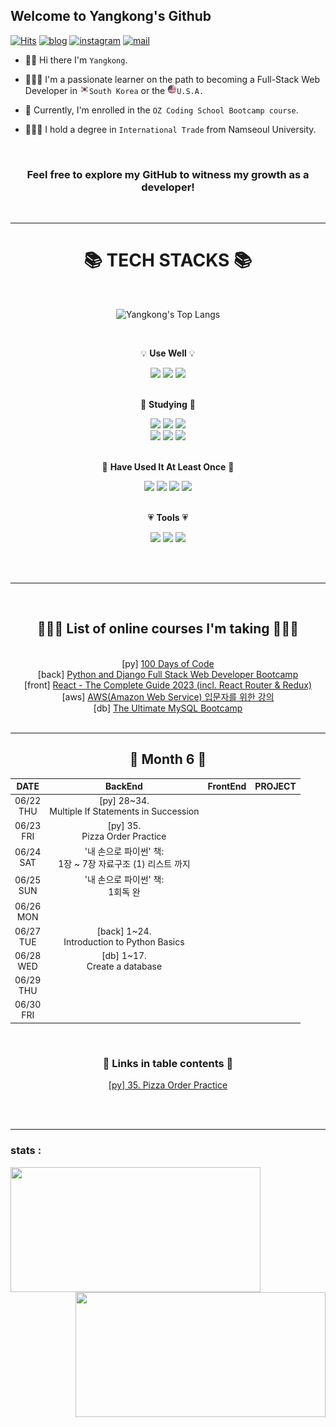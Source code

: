 ## Welcome to Yangkong's Github

[![Hits](https://hits.seeyoufarm.com/api/count/incr/badge.svg?url=https%3A%2F%2Fgithub.com%2FDEV-YangKong&count_bg=%23ef476f&title_bg=%23555555&icon=github.svg&icon_color=%23ef476f&title=hits&edge_flat=false)](https://hits.seeyoufarm.com)
[![blog](https://img.shields.io/badge/Yangkong's_Blog-ffd166?style=flat&logo=tistory&logoColor=white)](https://dev-yangkong.tistory.com/)
[![instagram](https://img.shields.io/badge/Yangkong's_instagram-06d6a0?style=flat&logo=Instagram&logoColor=white)](https://www.instagram.com/dev_yangkong/)
[![mail](https://img.shields.io/badge/dev.yangkong@gmail.com-118ab2?style=flat&logo=Gmail&logoColor=white)](mailto:dev.yangkong@gmail.com)

- 👋🏻 Hi there I'm `Yangkong`.

- 👩🏻‍💻 I'm a passionate learner on the path to becoming a Full-Stack Web Developer in <img src="south-korea.png" width=15px height=15px>`South Korea` or the <img src="USA.png" width=15px height=15px>`U.S.A.`

- 📖 Currently, I'm enrolled in the `OZ Coding School Bootcamp course`.

- 👩🏻‍🎓 I hold a degree in `International Trade` from Namseoul University.

<br/>
<div align=center>
<h3> Feel free to explore my GitHub to witness my growth as a developer!</h3>
</div>
<br/>

---

<div align=center><h1>📚 TECH STACKS 📚</h1></div>

<br/>
<div align=center>

![Yangkong's Top Langs](https://github-readme-stats.vercel.app/api/top-langs/?username=DEV-Yangkong&layout=compact&theme=radical)

</div>
<br/>

<div align=center>

&#128161; <strong>Use Well</strong> &#128161;

<div>
  <img src="https://img.shields.io/badge/HTML5-E34F26?style=for-the-badge&logo=HTML5&logoColor=white"> 
  <img src="https://img.shields.io/badge/CSS3-1572B6?style=for-the-badge&logo=CSS3&logoColor=white">
  <img src="https://img.shields.io/badge/bootstrap-7952B3?style=for-the-badge&logo=bootstrap&logoColor=white">
  <br/>
</div>

<br/>

📖 <strong>Studying</strong> 📖

<div>
  <img src="https://img.shields.io/badge/python-3776AB?style=for-the-badge&logo=python&logoColor=white">
  <img src="https://img.shields.io/badge/django-092E20?style=for-the-badge&logo=django&logoColor=white">
  <img src="https://img.shields.io/badge/javascript-F7DF1E?style=for-the-badge&logo=javascript&logoColor=black">
  <br/>
  
  <img src="https://img.shields.io/badge/react-61DAFB?style=for-the-badge&logo=react&logoColor=black">
  <img src="https://img.shields.io/badge/mysql-4479A1?style=for-the-badge&logo=mysql&logoColor=white">
  <img src="https://img.shields.io/badge/amazonaws-232F3E?style=for-the-badge&logo=amazonaws&logoColor=white">
  </div>

<br/>

📝 <strong>Have Used It At Least Once</strong> 📝

<div>
  <img src="https://img.shields.io/badge/typescript-3178C6?style=for-the-badge&logo=typescript&logoColor=white">
  <img src="https://img.shields.io/badge/MongoDB-47A248?style=for-the-badge&logo=MongoDB&logoColor=white">
  <img src="https://img.shields.io/badge/vue.js-4FC08D?style=for-the-badge&logo=vue.js&logoColor=white">
  <img src="https://img.shields.io/badge/node.js-339933?style=for-the-badge&logo=Node.js&logoColor=white">
</div>

<br/>

&#128151; <strong>Tools</strong> &#128151;

<div>
  <a href="https://dev-yangkong.tistory.com/" target="_blank"><img src="https://img.shields.io/badge/Tistory-ffd166?style=for-the-badge&logo=tistory&logoColor=white&link=https://dev-yangkong.tistory.com/"/></a>
  <a href="https://github.com/DEV-Yangkong" target="_blank"><img src="https://img.shields.io/badge/github-cdb4db?style=for-the-badge&logo=github&logoColor=white&link=https://github.com/DEV-Yangkong"></a>
  <img src="https://img.shields.io/badge/git-F05032?style=for-the-badge&logo=git&logoColor=white">
</div>

</div>

<br/><br/>

---

<br/>

<div align=center>

<h2>👩🏻‍💻 List of online courses I'm taking 👩🏻‍💻</h3>
<br/>
[py] <a href="https://www.udemy.com/course/100-days-of-code/">100 Days of Code</a> <br/>
[back] <a href="https://kmooc.udemy.com/course/django-and-python-full-stack-developer-masterclass/">Python and Django Full Stack Web Developer Bootcamp</a> <br/>
[front] <a href="https://kmooc.udemy.com/course/react-the-complete-guide-incl-redux/">React - The Complete Guide 2023 (incl. React Router & Redux)</a> <br/>
[aws] <a href="https://kmooc.udemy.com/course/aws-beginner-sk/">AWS(Amazon Web Service) 입문자를 위한 강의</a> <br/>
[db] <a href="https://kmooc.udemy.com/course/the-ultimate-mysql-bootcamp-go-from-sql-beginner-to-expert/">The Ultimate MySQL Bootcamp</a> <br/>

</div>

<br/>

---

<div align=center>

<h2>📅 Month 6 📅</h2>

|     DATE      |                             BackEnd                             | FrontEnd | PROJECT |
| :-----------: | :-------------------------------------------------------------: | :------: | :-----: |
| 06/22<br/>THU |      [py] 28~34.<br/> Multiple If Statements in Succession      |          |         |
| 06/23<br/>FRI |               [py] 35.<br/> Pizza Order Practice                |          |         |
| 06/24<br/>SAT | '내 손으로 파이썬' 책: <br/> 1장 ~ 7장 자료구조 (1) 리스트 까지 |          |         |
| 06/25<br/>SUN |              '내 손으로 파이썬' 책: <br/> 1회독 완              |          |         |
| 06/26<br/>MON |                                                                 |          |
| 06/27<br/>TUE |         [back] 1~24.<br/> Introduction to Python Basics         |          |
| 06/28<br/>WED |                [db] 1~17.<br/> Create a database                |          |
| 06/29<br/>THU |                                                                 |          |
| 06/30<br/>FRI |                                                                 |          |

<br/>

<h3>🔗 Links in table contents 🔗</h3>

<a href="https://github.com/DEV-Yangkong/backend-codebase/tree/main/python/coding_exercises/day3/Exercise4_Pizza_Order_Practice">
[py] 35. Pizza Order Practice</a><br/>

</div align=center>

<br/><br/>

---

### stats :

<div align=center>

<div align=center>
    <a href="https://github.com/anuraghazra/github-readme-stats" title="Go to Source">
      <img align=left width=400 height=200 src="https://github-readme-stats.vercel.app/api?username=jiheon788&show_icons=true&theme=dark&hide_border=true&bg_color=151515&icon_color=ffffff&text_color=ffffff&title_color=00e6fe" />
    </a>
    <a href="https://git.io/streak-stats" title="Go to Source">
      <img align=right width=400 height=200 src="http://github-readme-streak-stats.herokuapp.com?user=jiheon788&hide_border=true&theme=black-ice" alt="" />
    </a>
  </div>
  
  </div>

<br/><br/>
